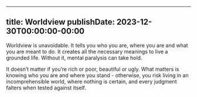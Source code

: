 
---
title: Worldview
publishDate: 2023-12-30T00:00:00-00:00
---

 Worldview is unavoidable. It tells you who you are, where you are and what you are meant to do. It creates all the necessary meanings to live a grounded life. Without it, mental paralysis can take hold.

 It doesn’t matter if you’re rich or poor, beautiful or ugly. What matters is knowing who you are and where you stand - otherwise, you risk living in an incomprehensible world, where nothing is certain, and every judgment falters when tested against itself.
